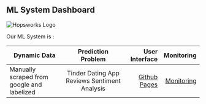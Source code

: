 ## ML System Dashboard

![Hopsworks Logo](/sentiment/assets/img/logo.png)

Our ML System is :


| Dynamic Data  | Prediction Problem | User Interface  |  Monitoring |
| ------------- |:-------------:| ------------:| ------------:|
| Manually scraped from google and labelized | Tinder Dating App Reviews Sentiment Analysis | [Github Pages](./sentiment) | [Monitoring](./sentiment) |
